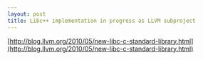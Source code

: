 ```yaml
---
layout: post
title: Libc++ implementation in progress as LLVM subproject
---
```


[http://blog.llvm.org/2010/05/new-libc-c-standard-library.html](http://blog.llvm.org/2010/05/new-libc-c-standard-library.html)